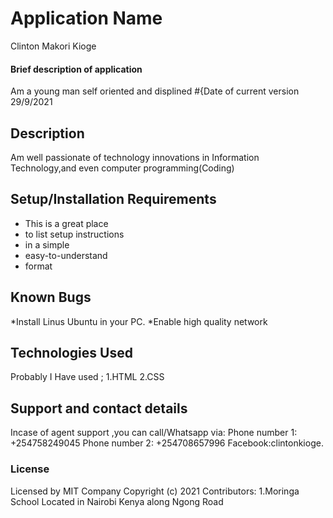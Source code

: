 # Application Name
Clinton Makori Kioge
#### Brief description of application
Am a young man self oriented and displined
#{Date of current version
29/9/2021
## Description
Am well passionate of technology innovations in Information Technology,and even computer programming(Coding)
## Setup/Installation Requirements
* This is a great place
* to list setup instructions
* in a simple
* easy-to-understand
* format
## Known Bugs
*Install Linus Ubuntu in your PC.
*Enable high quality network
## Technologies Used
Probably I Have used ;
1.HTML
2.CSS
## Support and contact details
Incase of agent support ,you can call/Whatsapp
via:
Phone number 1: +254758249045
Phone number 2: +254708657996
Facebook:clintonkioge.
### License
Licensed by MIT Company
Copyright (c) 2021 
Contributors:
1.Moringa School Located in Nairobi Kenya
along Ngong Road